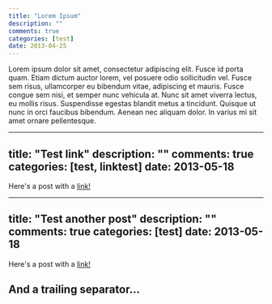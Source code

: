 ```yaml
---
title: "Lorem Ipsum"
description: ""
comments: true
categories: [test]
date: 2013-04-25
---
```

Lorem ipsum dolor sit amet, consectetur adipiscing elit. Fusce id porta quam. Etiam dictum auctor lorem, vel posuere odio sollicitudin vel. Fusce sem risus, ullamcorper eu bibendum vitae, adipiscing et mauris. Fusce congue sem nisi, et semper nunc vehicula at. Nunc sit amet viverra lectus, eu mollis risus. Suspendisse egestas blandit metus a tincidunt. Quisque ut nunc in orci faucibus bibendum. Aenean nec aliquam dolor. In varius mi sit amet ornare pellentesque.


---
title: "Test link"
description: ""
comments: true
categories: [test, linktest]
date: 2013-05-18
---
Here's a post with a [link!](http://www.bbc.co.uk/)

---
title: "Test another post"
description: ""
comments: true
categories: [test]
date: 2013-05-18
---
Here's a post with a [link!](http://www.bbc.co.uk/)

And a trailing separator...
---
